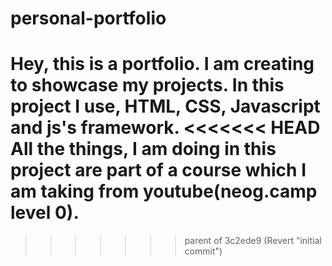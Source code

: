 # personal-portfolio
Hey, this is a portfolio. I am creating to showcase my projects. In this project I use, HTML, CSS, Javascript and js's framework.
<<<<<<< HEAD
All the things, I am doing in this project are part of a course which I am taking from youtube(neog.camp level 0).
=======
>>>>>>> parent of 3c2ede9 (Revert "initial commit")
